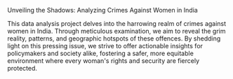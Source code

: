 Unveiling the Shadows: Analyzing Crimes Against Women in India


This data analysis project delves into the harrowing realm of crimes against women in India. Through meticulous examination, we aim to reveal the grim reality, patterns, and geographic hotspots of these offences. By shedding light on this pressing issue, we strive to offer actionable insights for policymakers and society alike, fostering a safer, more equitable environment where every woman's rights and security are fiercely protected.
